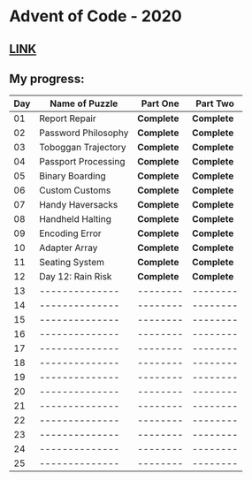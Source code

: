 # Advent of Code - 2020
[LINK](https://adventofcode.com/)
---
## My progress:

| Day | Name of Puzzle | Part One | Part Two |
| --- | -------------- | -------- | -------- |
| 01  | Report Repair  | **Complete** | **Complete** |
| 02  | Password Philosophy | **Complete** | **Complete** |
| 03  | Toboggan Trajectory | **Complete** | **Complete** |
| 04  | Passport Processing | **Complete** | **Complete** |
| 05  | Binary Boarding | **Complete** | **Complete** |
| 06  | Custom Customs | **Complete** | **Complete** |
| 07  | Handy Haversacks | **Complete** | **Complete** |
| 08  | Handheld Halting | **Complete** | **Complete** |
| 09  | Encoding Error  | **Complete** | **Complete** |
| 10  | Adapter Array | **Complete** | **Complete** |
| 11  | Seating System | **Complete** | **Complete** |
| 12  | Day 12: Rain Risk | **Complete** | **Complete** |
| 13  | -------------- | -------- | -------- |
| 14  | -------------- | -------- | -------- |
| 15  | -------------- | -------- | -------- |
| 16  | -------------- | -------- | -------- |
| 17  | -------------- | -------- | -------- |
| 18  | -------------- | -------- | -------- |
| 19  | -------------- | -------- | -------- |
| 20  | -------------- | -------- | -------- |
| 21  | -------------- | -------- | -------- |
| 22  | -------------- | -------- | -------- |
| 23  | -------------- | -------- | -------- |
| 24  | -------------- | -------- | -------- |
| 25  | -------------- | -------- | -------- |
